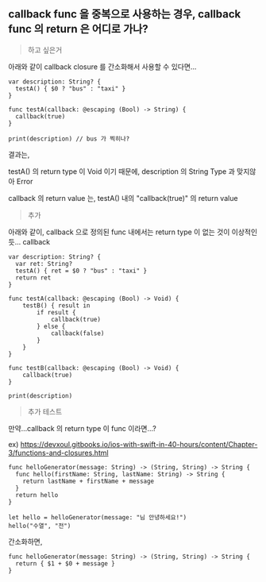 ## callback func 을 중복으로 사용하는 경우, callback func 의 return 은 어디로 가나?

> 하고 싶은거

아래와 같이 callback closure 를 간소화해서 사용할 수 있다면...

    var description: String? {
      testA() { $0 ? "bus" : "taxi" }
    }
    
    func testA(callback: @escaping (Bool) -> String) {
      callback(true)
    }
    
    print(description) // bus 가 찍히나?

결과는,

testA() 의 return type 이 Void 이기 때문에, description 의 String Type 과 맞지않아 Error

callback 의 return value 는, testA() 내의 "callback(true)" 의 return value



> 추가

아래와 같이, callback 으로 정의된 func 내에서는 return type 이 없는 것이 이상적인 듯...
callback 

    var description: String? {
      var ret: String?
      testA() { ret = $0 ? "bus" : "taxi" }
      return ret
    }

    func testA(callback: @escaping (Bool) -> Void) {
        testB() { result in
            if result {
                callback(true)
            } else {
                callback(false)
            }
        }
    }

    func testB(callback: @escaping (Bool) -> Void) {
        callback(true)
    }

    print(description)



> 추가 테스트

만약...callback 의 return type 이 func 이라면...?

ex) https://devxoul.gitbooks.io/ios-with-swift-in-40-hours/content/Chapter-3/functions-and-closures.html


    func helloGenerator(message: String) -> (String, String) -> String {
      func hello(firstName: String, lastName: String) -> String {
        return lastName + firstName + message
      }
      return hello
    }

    let hello = helloGenerator(message: "님 안녕하세요!")
    hello("수열", "전")
    
간소화하면,


    func helloGenerator(message: String) -> (String, String) -> String {
      return { $1 + $0 + message }
    }
    
